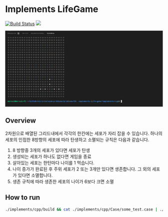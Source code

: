 # Implements LifeGame

[![Build Status](https://travis-ci.com/moreal/interview-problems.svg?branch=master)](https://travis-ci.com/moreal/interview-problems) ![](https://img.shields.io/badge/language-cpp-blue.svg)

![Play Image](./images/play_image.gif)

## Overview

2차원으로 배열된 그리드내에서 각각의 한칸에는 세포가 자리 잡을 수 있습니다.
하나의 세포의 인접한 8방향의 세포에 따라 탄생하고 소멸되는 규칙은 다음과 같습니다.

1. 8 방향중 3개의 세포가 있다면 세포가 탄생
2. 생성되는 세포가 하나도 없다면 게임을 종료
3. 살아있는 세포는 한턴마다 나이를 1 먹습니다.
4. 나이 증가가 완료된 후 주위 세포가 2 또는 3개만 있다면 생존합니다. 그 외의 세포가 있다면 소멸합니다.
5. 생존 규칙에 따라 생존한 세포의 나이가 6보다 크면 소멸

## How to run

```bash
./implements/cpp/build && cat ./implements/cpp/Case/some_test.case | ./implements/cpp/run
```
